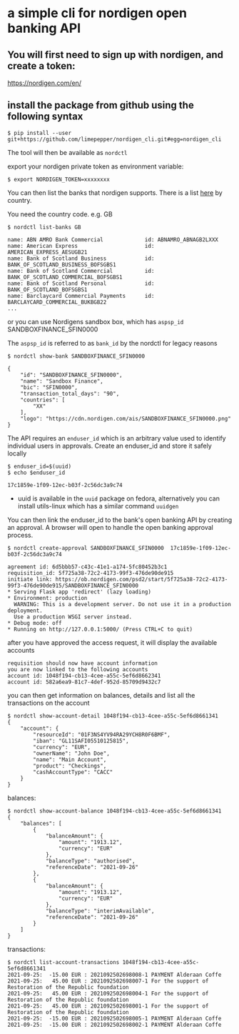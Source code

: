 # a simple cli for nordigen open banking API

## You will first need to sign up with nordigen, and create a token:

https://nordigen.com/en/


## install the package from github using the following syntax

    $ pip install --user git+https://github.com/limepepper/nordigen_cli.git#egg=nordigen_cli

The tool will then be available as `nordctl`

export your nordigen private token as environment variable:

    $ export NORDIGEN_TOKEN=xxxxxxxx

You can then list the banks that nordigen supports. There is a list [here](https://airtable.com/shrX4uBtNLnsPxSih/tblyRj2FTQoXq9Qmu) by country.

You need the country code. e.g. GB

    $ nordctl list-banks GB

    name: ABN AMRO Bank Commercial             id: ABNAMRO_ABNAGB2LXXX
    name: American Express                     id: AMERICAN_EXPRESS_AESUGB21
    name: Bank of Scotland Business            id: BANK_OF_SCOTLAND_BUSINESS_BOFSGBS1
    name: Bank of Scotland Commercial          id: BANK_OF_SCOTLAND_COMMERCIAL_BOFSGBS1
    name: Bank of Scotland Personal            id: BANK_OF_SCOTLAND_BOFSGBS1
    name: Barclaycard Commercial Payments      id: BARCLAYCARD_COMMERCIAL_BUKBGB22
    ...


or you can use Nordigens sandbox box, which has `aspsp_id` SANDBOXFINANCE_SFIN0000

The `aspsp_id` is referred to as `bank_id` by the nordctl for legacy reasons

    $ nordctl show-bank SANDBOXFINANCE_SFIN0000

    {
        "id": "SANDBOXFINANCE_SFIN0000",
        "name": "Sandbox Finance",
        "bic": "SFIN0000",
        "transaction_total_days": "90",
        "countries": [
            "XX"
        ],
        "logo": "https://cdn.nordigen.com/ais/SANDBOXFINANCE_SFIN0000.png"
    }

The API requires an `enduser_id` which is an arbitrary value used to identify
individual users in approvals. Create an enduser_id and store it safely locally

    $ enduser_id=$(uuid)
    $ echo $enduser_id

    17c1859e-1f09-12ec-b03f-2c56dc3a9c74

* uuid is available in the `uuid` package on fedora, alternatively you can install
utils-linux which has a similar command `uuidgen`

You can then link the enduser_id to the bank's open banking API by creating an
approval. A browser will open to handle the open banking approval process.

    $ nordctl create-approval SANDBOXFINANCE_SFIN0000  17c1859e-1f09-12ec-b03f-2c56dc3a9c74

    agreement id: 6d5bbb57-c43c-41e1-a174-5fc80452b3c1
    requisition_id: 5f725a38-72c2-4173-99f3-476de90de915
    initiate link: https://ob.nordigen.com/psd2/start/5f725a38-72c2-4173-99f3-476de90de915/SANDBOXFINANCE_SFIN0000
    * Serving Flask app 'redirect' (lazy loading)
    * Environment: production
      WARNING: This is a development server. Do not use it in a production deployment.
      Use a production WSGI server instead.
    * Debug mode: off
    * Running on http://127.0.0.1:5000/ (Press CTRL+C to quit)

after you have approved the access request, it will display the available accounts

    requisition should now have account information
    you are now linked to the following accounts
    account id: 1048f194-cb13-4cee-a55c-5ef6d8662341
    account id: 582a6ea9-81c7-4def-952d-85709d9432c7

you can then get information on balances, details and list all the transactions
on the account

    $ nordctl show-account-detail 1048f194-cb13-4cee-a55c-5ef6d8661341
    {
        "account": {
            "resourceId": "01F3NS4YV94RA29YCH8R0F6BMF",
            "iban": "GL11SAFI05510125815",
            "currency": "EUR",
            "ownerName": "John Doe",
            "name": "Main Account",
            "product": "Checkings",
            "cashAccountType": "CACC"
        }
    }

balances:

    $ nordctl show-account-balance 1048f194-cb13-4cee-a55c-5ef6d8661341
    {
        "balances": [
            {
                "balanceAmount": {
                    "amount": "1913.12",
                    "currency": "EUR"
                },
                "balanceType": "authorised",
                "referenceDate": "2021-09-26"
            },
            {
                "balanceAmount": {
                    "amount": "1913.12",
                    "currency": "EUR"
                },
                "balanceType": "interimAvailable",
                "referenceDate": "2021-09-26"
            }
        ]
    }


transactions:

    $ nordctl list-account-transactions 1048f194-cb13-4cee-a55c-5ef6d8661341
    2021-09-25:  -15.00 EUR : 2021092502698008-1 PAYMENT Alderaan Coffe
    2021-09-25:   45.00 EUR : 2021092502698007-1 For the support of Restoration of the Republic foundation
    2021-09-25:   45.00 EUR : 2021092502698004-1 For the support of Restoration of the Republic foundation
    2021-09-25:   45.00 EUR : 2021092502698001-1 For the support of Restoration of the Republic foundation
    2021-09-25:  -15.00 EUR : 2021092502698005-1 PAYMENT Alderaan Coffe
    2021-09-25:  -15.00 EUR : 2021092502698002-1 PAYMENT Alderaan Coffe
